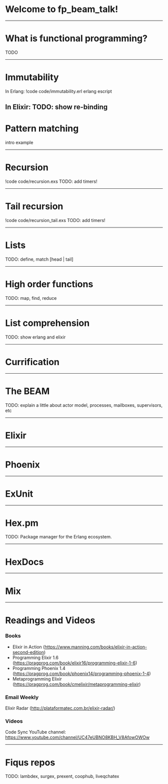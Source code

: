 # Welcome to fp_beam_talk!

---

# What is functional programming?

TODO

---

# Immutability
In Erlang:
!code code/immutability.erl erlang escript

In Elixir: 
TODO: show re-binding
---

# Pattern matching
intro
example

---

# Recursion
!code code/recursion.exs
TODO: add timers!

---

# Tail recursion
!code code/recursion_tail.exs
TODO: add timers!

---

# Lists
TODO: define, match [head | tail]

---

# High order functions
TODO: map, find, reduce

---

# List comprehension
TODO: show erlang and elixir

---

# Currification

---

# The BEAM
TODO: explain a little about actor model, processes, mailboxes, supervisors, etc

---

# Elixir

---

# Phoenix

---

# ExUnit

---

# Hex.pm

TODO: Package manager for the Erlang ecosystem.

---

# HexDocs

---

# Mix

---

# Readings and Videos

### Books
* Elixir in Action (https://www.manning.com/books/elixir-in-action-second-edition)
* Programming Elixir 1.6 (https://pragprog.com/book/elixir16/programming-elixir-1-6)
* Programming Phoenix 1.4 (https://pragprog.com/book/phoenix14/programming-phoenix-1-4)
* Metaprogramming Elixir (https://pragprog.com/book/cmelixir/metaprogramming-elixir)

### Email Weekly
Elixir Radar (http://plataformatec.com.br/elixir-radar/)

### Videos
Code Sync YouTube channel: https://www.youtube.com/channel/UC47eUBNO8KBH_V8AfowOWOw

---

# Fiqus repos
TODO: lambdex, surgex, prexent, coophub, liveqchatex